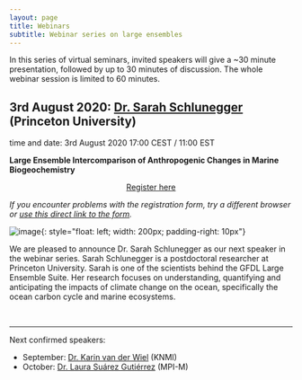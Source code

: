 ```yaml
---
layout: page
title: Webinars
subtitle: Webinar series on large ensembles
---
```


In this series of virtual seminars, invited speakers will give a ~30 minute presentation, followed by up to 30 minutes of discussion. The whole webinar session is limited to 60 minutes.


## 3rd August 2020: [Dr. Sarah Schlunegger](https://www.sarahschlunegger.com) (Princeton University)
time and date: 3rd August 2020 17:00 CEST / 11:00 EST

**Large Ensemble Intercomparison of Anthropogenic Changes in Marine Biogeochemistry**

<div style="text-align:center;">
<a class="btn btn-success" href="https://large-ensemble.github.io/webinars/registration3">Register here</a>
</div>

*If you encounter problems with the registration form, try a different browser or [use this direct link to the form](https://docs.google.com/forms/d/e/1FAIpQLSe7y7UuqB7juHBoDG5NQACdYScmPalE6PmqB6sUwRpJeB13fQ/viewform?usp=sf_link).*

![image](https://large-ensemble.github.io/pic_schlunegger.jpg){: style="float: left; width: 200px; padding-right: 10px"}

We are pleased to announce Dr. Sarah Schlunegger as our next speaker in the webinar series. Sarah Schlunegger is a postdoctoral researcher at Princeton University. Sarah is one of the scientists behind the GFDL Large Ensemble Suite. Her research focuses on understanding, quantifying and anticipating the impacts of climate change on the ocean, specifically the ocean carbon cycle and marine ecosystems.


<br>

---

Next confirmed speakers:
- September: [Dr. Karin van der Wiel](http://www.karinvanderwiel.nl) (KNMI)
- October: [Dr. Laura Suárez Gutiérrez](https://www.mpimet.mpg.de/en/staff/laura-suarez-gutierrez/) (MPI-M)
